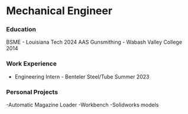 # Mechanical Engineer

### Education
BSME - Louisiana Tech 2024
AAS Gunsmithing - Wabash Valley College 2014

### Work Experience
- Engineering Intern - Benteler Steel/Tube Summer 2023


### Personal Projects
-Automatic Magazine Loader
-Workbench
-Solidworks models
